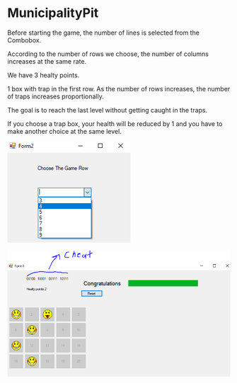 # MunicipalityPit

Before starting the game, the number of lines is selected from the Combobox.

According to the number of rows we choose, the number of columns increases at the same rate.

We have 3 healty points.

1 box with trap in the first row. As the number of rows increases, the number of traps increases proportionally.

The goal is to reach the last level without getting caught in the traps.

If you choose a trap box, your health will be reduced by 1 and you have to make another choice at the same level.

![This is an image](https://github.com/ozcanguler/MunicipalityPit/blob/master/pics/ss.PNG)

![This is an image](https://github.com/ozcanguler/MunicipalityPit/blob/master/pics/ss1.PNG)

